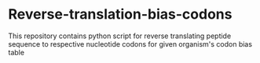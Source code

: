 # Reverse-translation-bias-codons
This repository contains python script for reverse translating peptide sequence to respective nucleotide codons for given organism's codon bias table   

